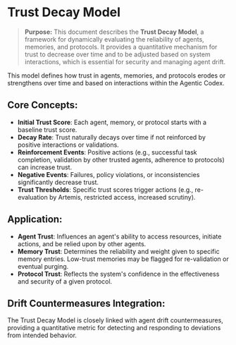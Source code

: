 # Trust Decay Model

> **Purpose:** This document describes the **Trust Decay Model**, a framework for dynamically evaluating the reliability of agents, memories, and protocols. It provides a quantitative mechanism for trust to decrease over time and to be adjusted based on system interactions, which is essential for security and managing agent drift.

This model defines how trust in agents, memories, and protocols erodes or strengthens over time and based on interactions within the Agentic Codex.

## Core Concepts:
*   **Initial Trust Score**: Each agent, memory, or protocol starts with a baseline trust score.
*   **Decay Rate**: Trust naturally decays over time if not reinforced by positive interactions or validations.
*   **Reinforcement Events**: Positive actions (e.g., successful task completion, validation by other trusted agents, adherence to protocols) can increase trust.
*   **Negative Events**: Failures, policy violations, or inconsistencies significantly decrease trust.
*   **Trust Thresholds**: Specific trust scores trigger actions (e.g., re-evaluation by Artemis, restricted access, increased scrutiny).

## Application:
*   **Agent Trust**: Influences an agent's ability to access resources, initiate actions, and be relied upon by other agents.
*   **Memory Trust**: Determines the reliability and weight given to specific memory entries. Low-trust memories may be flagged for re-validation or eventual purging.
*   **Protocol Trust**: Reflects the system's confidence in the effectiveness and security of a given protocol.

## Drift Countermeasures Integration:
The Trust Decay Model is closely linked with agent drift countermeasures, providing a quantitative metric for detecting and responding to deviations from intended behavior.